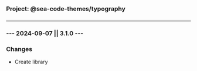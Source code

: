 ###

### **Project: @sea-code-themes/typography**

###

---

###

### **--- 2024-09-07 || 3.1.0 ---**

### **Changes**

- Create library

###
